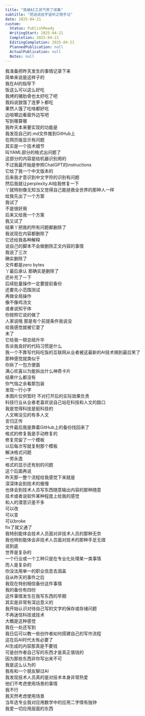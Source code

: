 ```yaml
---
title: "我被AI工具气笑了续集"
subtitle: "把话说给宇宙听之随手记"
date: 2025-04-21
custom:
  Status: PublishReady
  WritingStart: 2025-04-21
  Completion: 2025-04-21
  EditingCompletion: 2025-04-21
  PlannedPublication: null
  ActualPublication: null
  Notes: null
---    
```

我准备把昨天发生的事情记录下来  
简单来说是这样子的  
我在AI的指导下    
饭这么可以这么好吃  
我烤的猪肋骨也太好吃了吧  
我妈说狼饿了连萝卜都吃  
果然人饿了吃啥都好吃  
边咀嚼边看窗外边写吧  
写到哪算哪    
我昨天本来要实现的功能是  
我发现自己的.md文件推到GitHub上  
在网页版显示有问题  
其实是一个技术细节  
叫YAML部分的格式出问题了  
这部分的内容是给机器识别用的  
不过我最开始是参照ChatGPT的instructions  
它给了我一个中文版本的  
后来我才意识到中文字符的识别有问题    
然后我就让perplexity.AI给我修复一下  
丫就特别像无知当又觉得自己能拯救全世界的那种人一样  
给我先出了一个方案  
我试了  
不是很好用  
后来又给我一个方案  
我又试了  
结果丫把我的所有问题都删除了  
我说现在内容都删除了  
它还给我各种解释  
说自己的脚本不会做删除正文内容的事情  
我说了三次  
确实删除了  
文件都是zero bytes  
丫最后承认 那确实是删除了  
还补充了一下  
后续批量操作一定要提前备份  
还要先小范围测试  
再做全局操作    
像不像鸡汤文  
或者说知乎体  
你按照它说的做了  
人家说哦 那是有个前提条件我说没  
给我感觉就被它耍了  
末了  
它给我一顿总结升华  
告诉我良好的代码习惯是什么    
我一个不靠写代码吃饭的互联网从业者被这最新的AI技术搞到最后笑了    
那种感觉就类似于  
你拆了一包方便面  
满心欢喜以为能拆出什么神奇卡片  
结果什么都没有  
你气恼之余看那包装  
发现一行小字  
本图片仅供暂时 不对打开后的实际效果负责    
科技行业从业者老喜欢说自己站在科技和人文的路口  
我是觉得科技是挺科技的  
人文嘛没见的有多人文    
言归正传  
文件最后我是靠着GitHub上的备份找回来了  
格式的修复我是手动修复的  
修复完留了一个模板  
以后每次写就复制那个模板  
解决格式问题  
一劳永逸    
格式的显示还有别的问题  
这个后面再说    
昨天那一整个流程给我感觉下来就是  
深深体会到技术的傲慢  
也体会到技术人员写东西随意输出内容的那种随意    
技术或者说软件某种程度上给我的感觉  
和人的潜意识差不多  
可以改  
可以变  
可以broke  
fix了就又通了    
我特别能体会技术人员面对非技术人员的那种无奈  
我也特别能体会非技术人员面对技术的那种手足无措  
说到底  
世界是复杂的  
一个行业或一个工种只是在专业化处理某一类事情  
而人是复杂的  
你没法用单一的职业信息去涵盖    
自从昨天的事件之后  
我现在特别相信备份这件事情  
我的备份有四份    
这件事情发生在我写东西的早期  
其实是非常有深远意义的  
我开始认识对待自己写的文字的保存或存储问题  
不再迷信科技或技术    
大概是这种感觉    
我在一处还写到  
我日后可以教一些创作者如何搭建自己的写作流程  
这在后AI时代太有必要了  
AI生成的内容那真是不要钱  
可是创作者自己写的东西才是真正值钱的  
因为那些东西非你写出来不可  
我是这么认为的    
我有和一个朋友聊过AI  
我发现技术人员真的是对技术本身非常热爱  
他们不考虑使用场景的事情  
我不行  
我天然考虑使用场景  
当年选专业我对应用数学中的应用二字情有独钟  
我爱一切应用层面的东西    

